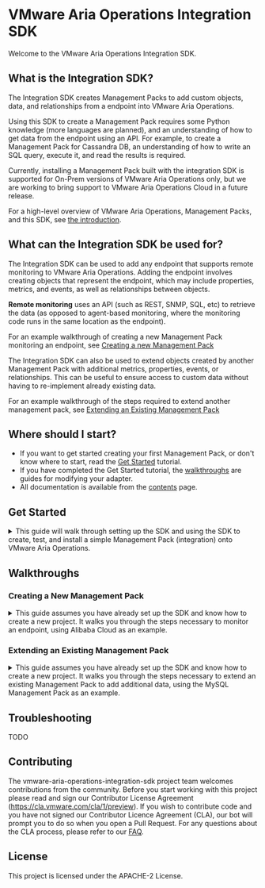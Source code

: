 VMware Aria Operations Integration SDK
=====================

Welcome to the VMware Aria Operations Integration SDK.

## What is the Integration SDK?

The Integration SDK creates Management Packs to add custom objects, data, and
relationships from a endpoint into VMware Aria Operations.

Using this SDK to create a Management Pack requires some Python
knowledge (more languages are planned), and an understanding of how to get
data from the endpoint using an API. For example, to create a Management Pack for
Cassandra DB, an understanding of how to write an SQL query, execute it, and read the
results is required.

Currently, installing a Management Pack built with the integration SDK is supported for
On-Prem versions of VMware Aria Operations only, but we are working to bring support to
VMware Aria Operations Cloud in a future release.

For a high-level overview of VMware Aria Operations, Management Packs, and this SDK,
see [the introduction](doc/introduction.md).

## What can the Integration SDK be used for?
The Integration SDK can be used to add any endpoint that supports remote monitoring to
VMware Aria Operations. Adding the endpoint involves creating objects that
represent the endpoint, which may include properties, metrics, and events, as well as
relationships between objects.

**Remote monitoring** uses an API (such as REST, SNMP, SQL, etc) to retrieve the data (as
opposed to agent-based monitoring, where the monitoring code runs in the same location
as the endpoint).

For an example walkthrough of creating a new Management Pack monitoring an endpoint, see
[Creating a new Management Pack](#creating-a-new-management-pack)

The Integration SDK can also be used to extend objects created by another Management
Pack with additional metrics, properties, events, or relationships. This can be useful
to ensure access to custom data without having to re-implement already existing data.

For an example walkthrough of the steps required to extend another management pack, see
[Extending an Existing Management Pack](#extending-an-existing-management-pack)

## Where should I start?
* If you want to get started creating your first Management Pack, or don't know where to start, read the [Get Started](#get-started) tutorial.
* If you have completed the Get Started tutorial, the [walkthroughs](#walkthroughs) are guides for modifying your adapter.
* All documentation is available from the [contents](doc/contents.md) page.

## Get Started
<details>
<summary>This guide will walk through setting up the SDK and using the SDK
to create, test, and install a simple Management Pack (integration) onto VMware Aria Operations.</summary>

Contents
* [Requirements](#requirements)
* [Installation](#installation)
* [Creating a Management Pack](#creating-a-management-pack)
* [Testing a Management Pack](#testing-a-management-pack)
* [Building and Installing a Management Pack](#building-and-installing-a-management-pack)

### Requirements

#### Operating System:
The VMware Aria Operations Integration SDK has been tested in the following OSes:
* Windows 10
* Windows 11
* macOS 12 (Monterey)
* macOS 13 (Ventura)
* Debian Linux
* Fedora Linux

Other operating systems may be compatible.

#### VMware Aria Operations
The Management Packs generated by the VMware Aria Operations Integration SDK will only run on versions that supports containerized Management Packs. Currently, this is limited to on-prem installs, version 8.10 or later.
In addition, at least one Cloud Proxy (also version 8.10 or later) must be set up in VMware Aria Operations, as containerized Management Packs must be run on a Cloud Proxy collector.

#### Dependencies
* Docker 20.10.0 or later. Updating to the latest stable version is recommended. For instructions on installing Docker,
  go to [Docker's installation documentation](https://docs.docker.com/engine/install/), choose the OS you need and
  follow the instructions provided.
* Python3 3.9.0 or later. Updating to the latest stable version is recommended. Python 3.8 and earlier (including Python2) are not supported. For instructions on installing Python, go
  to [Python's installation documentation](https://wiki.python.org/moin/BeginnersGuide/Download), choose the OS you need
  and follow the instructions provided.
* Pip. If Python3 is installed, pip is most likely also installed. For instructions on installing Pip, go
  to [Pip's installation documentation](https://pip.pypa.io/en/stable/installation/), and follow the instructions
  provided.
* Git 2.35.0 or later. Updating to the latest stable version is recommended.
  For instructions in installing git, go to [Git's installation documentation](https://git-scm.com/downloads),
  choose the OS you need and follow the instructions provided.

[//]: # (TODO: Add this section back in once we support them)
[//]: # (#### Optional Prerequisites)
[//]: # (* Java. Java is only required for building Java Management Packs. We recommend the latest version of the [Azul Zulu SDK]&#40;https://www.azul.com/downloads/?package=jdk#download-openjdk&#41;.)
[//]: # (* Powershell. Powershell is only required for building Powershell Management Packs. See [Microsoft's installation instructions for PowerShell]&#40;https://docs.microsoft.com/en-us/powershell/scripting/install/installing-powershell?view=powershell-7.2&#41;.)
[//]: # (> Note: Creating Java and Powershell Management Packs is disabled for the Beta)

### Installation

To install the SDK, use `pip` to install into the global Python environment, or `pipx` to install into a isolated environment.
```sh
python3 -m pip install vmware-aria-operations-integration-sdk
```

### Creating a Management Pack
After the SDK is installed, create a new project, by running `mp-init`. This tool asks a series of questions that guides
the creation of a new management pack project.


1. `Enter a directory to create the project in. This is the directory where adapter code, metadata, and content will reside. If the directory doesn't already exist, it will be created. Path:`

    The path can be an absolute path, or a path relative to the directory `mp-init` was run from. The path should end in an empty
    or non-existing directory. If the directory does not exist, it will be created. This directory will contain a new Management
    Pack project.

2. `Management Pack display name`

    The Management Pack display name will show up in VMware Aria Operations (**Data Sources &rarr; Integrations &rarr;
    Repository**), or when adding an account.

    ![Integration Card for the 'TestAdapter' Management Pack](doc/test-adapter-integration-card.png)

    *This Management Pack's display name is 'TestAdapter', and uses the default icon*

3. `Management Pack adapter key`

    This field is used internally to identify the Management Pack and Adapter Kind. By default, it is set to the
    Management Pack display name with special characters and whitespace stripped from it.

4. `Management Pack description`

    This field should describe what the Management Pack will do or monitor.

5. `Management Pack vendor`

   The vendor field shows up in the UI under 'About' on the Integration Card.

   ![About popup for the 'TestAdapter' Management Pack](doc/test-adapter-about.png)

   *This Management Pack's vendor is 'VMware'*

6. `Enter a path to a EULA text file, or leave blank for no EULA`

   VMware Aria Operations requires a EULA file to be present in a Management Pack. If one isn't provided, a stub EULA file (`eula.txt` in
   the root project directory) will be added to the project which reads:
    ```
    There is no EULA associated with this Management Pack.
    ```

7. `Enter a path to the Management Pack icon file, or leave blank for no icon`

   The icon is used in the VMware Aria Operations UI if present. If it is not present, a default icon will be used. The icon file must be
   PNG format and 256x256 pixels. An icon file can be added later by copying the icon to the root project directory and
   setting the value of the `"pak_icon"` key to the icon's file name in the `manifest.txt` file.

[//]: # (TODO: Add this section back when we support it)
[//]: # (8. `Select a language for the adapter`)
[//]: # (  selected language. The template adapter collects several objects and metrics from the container that the adapter)
[//]: # (  Once selected, the project will be generated, including a template adapter in the)
[//]: # (  is running in, and can be used as a starting point for creating a new adapter.)

For complete documentation of the `mp-init` tool including an overview of its output, see the [MP Initialization Tool Documentation](doc/mp-init.md).

### Template Project
Every new project creates a file system that has the basic project structure required to develop and build a Management Pack.
Each file and directory are discussed in depth in the [mp-init](doc/mp-init.md) documentation. `app/adapter.py` is the adapter's
entry point and the best starting point. `adapter.py` is a template adapter that collects several objects and metrics from the
container in which the adapter is running; use the template as a starting point for creating a new adapter. The template adapter 
has comments throughout its code that explain what the code does and how to turn it into your adapter. The methods inside the adapter
template are required. Modify the code inside the methods to generate the desired adapter. Each method represents a single request,
and it can be tested individually using `mp-test`, which is covered in the following section. The adapter is stateless; therefore,
the adapter cannot store any data for use in later method calls. Each method is used for a different function as described below:

- test(adapter_instance):
  Performs a test connection using the information given to the adapter_instance to verify the adapter instance has been configured properly.
  A typical test connection will generally consist of:

     1. Read identifier values from adapter_instance that are required to connect to the target(s)
     2. Connect to the target(s), and retrieve some sample data
     3. If any of the above failed, return an error, otherwise pass.
     4. Disconnect cleanly from the target (ensure this happens even if an error occurs)

- get_endpoints(adapter_instance):
  This method will be run before the 'test' method, and VMware Aria Operations will use
  the results to extract a certificate from each URL. If the certificate is not trusted by
  the VMware Aria Operations Trust Store, the user will be prompted to either accept or reject
  the certificate. If it is accepted, the certificate will be added to the AdapterInstance
  object that is passed to the 'test' and 'collect' methods. Any certificate that is
  encountered in those methods should then be validated against the certificate(s)
  in the AdapterInstance. This method will not only work against HTTPS endpoints, different types
  of endpoint will not work (eg. database connections).

- collect(adapter_instance):
  Performs a collection against the target host. A typical collection will generally consist of:
    1. Read identifier values from adapter_instance that are required to connect to the target(s)
    2. Connect to the target(s), and retrieve data
    3. Add the data into a CollectResult's objects, properties, metrics, etc
    4. Disconnect cleanly from the target (ensure this happens even if an error occurs)
    5. Return the CollectResult.

- get_adapter_definition():
  Optional method that defines the Adapter Instance configuration (parameters and credentials used to connect to the target, and configure the management pack) present in a collection, and defines the object types and attribute types present in a collection. Setting these helps VMware Aria Operations to validate, process, and display the data correctly. If this method is omitted, a `describe.xml` file should be manually created inside the `conf` directory with the same data. Generally, this is only necessary when using advanced features of the `describe.xml` file that are not present in this method.


For further guidance on using the template project, consult the [Walkthroughs](../README.md#walkthroughs) section.

### Testing a Management Pack

In the Management Pack directory, the installation script writes a `requirements.txt` file containing the version of the
SDK used to generate the project, and installs the SDK into a virtual environment named `venv`. Note that the packages
in `requirements.txt` are _not_ installed into the adapter. To add a package to the adapter, specify it in the file
`adapter_requirements.txt`.

To use the SDK, navigate to the newly-generated project directory and activate the virtual environment:

For Mac and Linux:
```sh
source venv/bin/activate
```
(This script is written for the bash shell. If you use the csh or fish shells, there are alternate activate.csh and activate.fish scripts you should use instead.)
For Windows:
```cmd
venv\Scripts\activate.bat
```
To exit the virtual environment, run `deactivate` in the virtual environment.

To test a project, run `mp-test`  in the virtual environment.

If `mp-test` is run from anywhere outside of a root project directory, the tool will prompt to choose a project, and will
test the selected project. If the tool is run from a project directory, the tool will automatically test that project.

`mp-test` will ask for a _connection_. No connections should exist, so choose **New Connection**. The test tool then
reads the `conf/describe.xml` file to find the connection parameters and credentials required for a connection, and
prompts for each. This is similar to creating a new _Adapter Instance_ in the VMware Aria Operations UI. Connections are automatically
saved per project, and can be reused when re-running the `mp-test` tool.

> Note: In the template project, the only connection parameter is `ID`, and because it connects to the container it is running on, this parameter is not necessary; it is only there as an example, and can be set to any value. The template also implements an example Test Connection. If a Test Connection is run (see below), with the `ID` set to the text `bad`, then the Test Connection will fail.

The test tool also asks for the method to test. There are four options:

* Test Connection - This call tests the connection and returns either an error message if the connection failed, or an
  empty json object if the connection succeeded.
* Collect - This call test the collection, and returns objects, metrics, properties, events, and relationships.
* Endpoint URLs - This returns a list (possibly empty) of URLs that have distinct SSL certificates that VMware Aria Operations can ask
  the end user to import into the TrustStore.
* Version - This returns
  the [VMware Aria Operations Collector API](vmware_aria_operations_integration_sdk/api/vmware-aria-operations-collector-fwk2.json) version the
  adapter implements. The implementation of this method is not generally handled by the developer.

For more information on these endpoints, see
the [Swagger API documentation](vmware_aria_operations_integration_sdk/api/vmware-aria-operations-collector-fwk2.json). Each
response is validated against the API.

For complete documentation of the `mp-test` tool see the [MP Test Tool Documentation](doc/mp-test.md).

### Building and Installing a Management Pack
To build a project, run `mp-build`  in the virtual environment.

If `mp-build` is run from anywhere outside of a root project directory, the tool will prompt to choose a project, and will
build the selected project. If the tool is run from a project directory, the tool will automatically build that
project.

Once the project is selected (if necessary), the tool will build the management pack and emit a `pak` file which can be
installed on VMware Aria Operations. The `pak` file will be located in the project directory.

To install the `pak` file, in VMware Aria Operations navigate to **Data Sources &rarr; Integrations &rarr;
Repository** and click `ADD`. Select and upload the generated `pak` file, accept the README, and install the management pack.

To configure the management pack, VMware Aria Operations navigate to **Data Sources &rarr; Integrations &rarr;
Accounts** and click `ADD ACCOUNT`. Select the newly-installed management pack and configure the required fields. For
`Collector/Group`, make sure that a cloud proxy collector is selected. Click `VALIDATE CONNECTION` to test the connection.
It should return successfully, then click `ADD`.

By default, a collection will run every 5 minutes. The first collection should happen immediately, however newly-created
objects cannot have metrics, properties, and events added to them. After the second collection, approximately five
minutes later, the objects' metrics, properties, and events should appear. These can be checked by navigating to **
Environment &rarr; Object Browser &rarr; All Objects** and expanding the Adapter and associated object types and object.

![CPU Idle Time](doc/test-adapter-cpu-idle-time.png)
*The CPU object's `idle-time` metric in a Management Pack named `QAAdapterName`.*

For complete documentation of the `mp-build` tool see the [MP Build Tool Documentation](doc/mp-build.md).
</details>

## Walkthroughs

### Creating a New Management Pack
<details><summary>
This guide assumes you have already set up the SDK and know how to create a new project. 
It walks you through the steps necessary to monitor an endpoint, using Alibaba Cloud as 
an example.</summary>


TODO
</details>

### Extending an Existing Management Pack
<details><summary>
This guide assumes you have already set up the SDK and know how to create a new project. 
It walks you through the steps necessary to extend an existing Management Pack to add
additional data, using the MySQL Management Pack as an example.</summary>


Extending an existing management pack is similar to creating a new management pack, but 
has some additional constraints. This section will create a management pack that adds 
metrics to the existing MySQL management pack's database object. It assumes
you have already installed the SDK and understand the tools and steps in the 'Get 
Started' section. It also assumes that you have installed and configured the [MySQL
management pack](https://customerconnect.vmware.com/downloads/details?downloadGroup=VRTVS_MP_MYSQL_810&productId=1051) 
on a VMware Aria Operations instance in your local network.

For the purposes of this walkthrough, we will be adding five metrics to the MySQL database
object that show the total amount of lock waits and statistics about the time spent 
waiting for those locks. This info can be found in MySQL in the table 
`performance_schema.table_lock_waits_summary_by_table`.

The first step is to run `mp-init` and create a new project. There are no restrictions,
except that the adapter kind key cannot be used by another management pack that is
installed on the same system. For example, we used the following to create the sample:

```
❯ mp-init
Enter a directory to create the project in. This is the directory where adapter code, metadata, and
content will reside. If the directory doesn't already exist, it will be created.
Path: mysql-extension-mp
Management pack display name: Extended MySQL MP
Management pack adapter key: ExtendedMySQLMP
Management pack description: Adds 'Lock Wait' metrics to MySQL Database objects
Management pack vendor: VMware, Inc
Enter a path to a EULA text file, or leave blank for no EULA: 
Enter a path to the management pack icon file, or leave blank for no icon:
An icon can be added later by setting the 'pak_icon' key in 'manifest.txt' to the
icon file name and adding the icon file to the root project directory.
Creating Project [Finished]

project generation completed
```

The completed management pack is found in 
[the 'samples' directory](samples/mysql-extension-mp), and can be used as a reference 
for this walkthrough or as a starting point for creating your own.

Once the project finished generating, we can change directory into the project 
and activate the Python virtual environment.

Next, we need to modify the adapter code. We will break this up into several steps:
1. [Add a library for connecting to MySQL](#add-a-library-for-connection-to-mysql)
2. [Modify the adapter definition to add fields for connecting to MySQL](#modify-the-adapter-definition-to-add-fields-for-connecting-to-mysql)
3. [Modify the `test` method to create a MySQL connection and run a query](#modify-the-test-method-to-create-a-mysql-connection-and-run-a-query)
4. [Modify the `collect` method to collect metrics, and attach them to the correct
   database objects](#modify-the-collect-method-to-collect-metrics-and-attach-them-to-the-correct-database-objects)
5. [Verify the MP](#verify-the-mp)

#### Add a library for connection to MySQL

In order to add the metrics we want, we will need to be able to run a query against a
MySQL database. There are several Python libraries that can help us do this. For now,
let's use [`mysql-connector-python`](https://dev.mysql.com/doc/connector-python/en/).

To add a library to the adapter, open the file `adapter_requirements.txt` and add a new
line with the name of the library. Optionally, we can also add a version constraint. 
Here's what the modified file should look like:
```
vmware-aria-operations-integration-sdk-lib==0.7.*
psutil
mysql-connector-python>=8.0.32
```

> Note: We can also remove the `psutil` library, as that is only used in the sample code 
> that we will be replacing. However, we would then no longer be able to run `mp-test` 
> until we have removed the sample code that depends on `psutil`, so for now we will 
> keep it.

#### Modify the adapter definition to add fields for connecting to MySQL

Now that we have added the library, we need to see what information it needs in order
to connect. Since the adapter will be running on the VMware Aria Operations Cloud Proxy, 
which is not where our MySQL instance is running, we will need the following:
* Host
* Port
* Username
* Password

In the `app/adapter.py` file, find the `get_adapter_definition()` method. We will define
parameters for the `Host` and `Port`, and a credential for the `Username` and `Password`.
After also removing the 'ID' parameter from the sample adapter, the method should look
similar to this:

```python
def get_adapter_definition() -> AdapterDefinition:
    logger.info("Starting 'Get Adapter Definition'")
    definition = AdapterDefinition(ADAPTER_KIND, ADAPTER_NAME)

    definition.define_string_parameter("host", "MySQL Host")
    definition.define_int_parameter("port", "Port", default=3306)

    credential = definition.define_credential_type("mysql_user", "MySQL User")
    credential.define_string_parameter("username", "Username")
    credential.define_password_parameter("password", "Password")

    # The key 'container_memory_limit' is a special key that is read by the VMware Aria 
    # Operations collector to determine how much memory to allocate to the docker 
    # container running this adapter. It does not need to be read inside the adapter 
    # code.
    definition.define_int_parameter(
        "container_memory_limit",
        label="Adapter Memory Limit (MB)",
        description="Sets the maximum amount of memory VMware Aria Operations can "
                    "allocate to the container running this adapter instance.",
        required=True,
        advanced=True,
        default=1024,
    )

    # This Adapter has no object types directly, rather it co-opts object types that
    # are part of the MySQL MP to add additional metrics. As such, we can't define
    # those object types here, because they're already defined in the MySQL MP with a
    # different adapter type.
    
    # If we decide to also create new objects (that are not part of an existing MP),
    # those can be added here.

    logger.info("Finished 'Get Adapter Definition'")
    logger.debug(f"Returning adapter definition: {definition.to_json()}")
    return definition
```

The adapter definition is also where objects and metrics are defined, however we are 
only allowed to define objects and metrics that are a part of our adapter type. Because
extensions modify objects that are part of a different adapter type, we can't add them.
This means that we can't set metric metadata like 'units', 'labels', etc that we would
generally be able to set.

#### Modify the `test` method to create a MySQL connection and run a query

Now that we've defined our parameters, we can try to connect and run a test query.
We will do this in the `test` method. Notice this takes an `AdapterInstance` as a 
parameter. We will replace all the code that is inside the try/except block.

All the parameters and credentials from the definition will be present in this Adapter 
Instance. We can access them like this, using the `key`s that we defined in the 
`get_adapter_definition` function to get the value assigned to that parameter:

```python
    hostname = adapter_instance.get_identifier_value("host")
    port = int(adapter_instance.get_identifier_value("port", "3306"))
    username = adapter_instance.get_credential_value("username")
    password = adapter_instance.get_credential_value("password")
```

We can then use them to connect to MySQL and run a test query (be sure to import 
`mysql.connector`):

```python

    connection = mysql.connector.connect(
        host=hostname,
        port=port,
        user=username,
        password=password,
    )
    cursor = connection.cursor()

    # Run a simple test query
    cursor.execute("SHOW databases")
    for database in cursor: # The cursor needs to be consumed before it is closed
        logger.info(f"Found database '{database}'")
    cursor.close()
```

Since we can expect that this will fail, e.g., if the user provides the wrong username
and password, we should ensure there is good error-handling in this function.

If we detect a failure (e.g., in the `except` block), we should call 
`result.with_error(error_message)` to indicate the test has failed. If no errors have
been attached to the `result` object, the test will pass. (Note that calling 
`result.with_error(...)` multiple times in the same test will result in only the last
error being displayed.)

If the management pack will be widely distributed, it may also be worthwhile to catch 
common errors and ensure the resulting messages are user-friendly.

We should now be able to run `mp-test connect` to run this code. The `mp-test` tool
will ask you to create a new connection, prompting for 'host', 'port', 'username', and
'password'. After, it will ask if it should override SuiteAPI<sup>1</sup> credentials. Unless you
have already set these up, select 'Yes', as we will need them later when we modify the
'collect' method. It will ask you for the SuiteAPI hostname, which should be the
hostname of the VMware Aria Operations instance where the MySQL management pack is
running, and a username and password which have permission to access to the SuiteAPI on
that system.

> <sup>1</sup>SuiteAPI is a REST API on VMware Aria Operations that can be used for many
> purposes. The documentation for this API can be found on any VMware Aria Operations
> instance at https://[aria_ops_hostname]/suite-api/. The 'adapter_instance' object that
> is passed to the 'test', 'get_endpoints', and 'collect' methods can automatically 
> connect to this API and has methods for querying it.

If everything was successful, the result should look similar to this:
```
(venv-Extended MySQL MP) ❯ mp-test connect
Choose a connection:  New Connection
Building adapter [Finished]
Waiting for adapter to start [Finished]
┌────────────────────────────────────────────────────────────────────────────────────────────────────────────────────────────────────────────┐
│Connections are akin to Adapter Instances in VMware Aria Operations, and contain the parameters                                             │
│needed to connect to a target environment. As such, the following connection parameters and credential fields are                           │
│derived from the 'conf/describe.xml' file and are specific to each Management Pack.                                                         │
└────────────────────────────────────────────────────────────────────────────────────────────────────────────────────────────────────────────┘
Enter connection parameter 'MySQL Host': mysql8-1.localnet
Enter connection parameter 'Port': 3306
Enter connection parameter 'Adapter Memory Limit (MB)': 1024
Enter credential field 'Username': root
Enter credential field 'Password': *********
Override default SuiteAPI connection information for SuiteAPI calls?  Yes
Suite API Hostname: aria-ops-1.vmware.com
Suite API User Name: admin
Suite API Password: ********
Set these as the default SuiteAPI connection?  Yes
Enter a name for this connection: default
Saved connection 'default' in '~/Code/extended-mysql-mp/config.json'.
The connection can be modified by manually editing this file.
Building adapter [Finished]
Waiting for adapter to start [Finished]
Running Endpoint URLs [Finished]
Running Connect [Finished]
{}

Avg CPU %                     | Avg Memory Usage %         | Memory Limit | Network I/O         | Block I/O
------------------------------+----------------------------+--------------+---------------------+--------------
14.9 % (0.0% / 14.9% / 29.8%) | 4.0 % (4.0% / 4.0% / 4.0%) | 1.0 GiB      | 9.06 KiB / 4.16 KiB | 0.0 B / 0.0 B

Request completed in 1.85 seconds.

All validation logs written to '~/Code/mysql-extention-mp/logs/validation.log'
Validation passed with no errors
```

#### Modify the `collect` method to collect metrics, and attach them to the correct database objects

Now that the `test` method is working, we can implement the `collect` method. This is 
the method where we query MySQL for the metrics we want and send them to VMware Aria 
Operations as part of the database objects. Before we begin writing code, we need to 
look up some information about the MySQL management pack. Specifically, we need the
following information:
* The MySQL Adapter Kind Key
* The MySQL Database Object type
* A way to create a database object that matches a database that already exists on
  VMware Aria Operations (usually the identifier list, but the name can sometimes work,
  as in this case).

These will be used to ensure that the metrics are attached to existing MySQL objects,
rather than creating new ones.
 
To get this information, we will `ssh` into the collector where the MySQL management
pack is running. Then `cd` to `$ALIVE_BASE/user/plugin/inbound/mysql_adapter3/conf/`.
From there, open the `describe.xml` file. The Adapter Kind key is at the top on the
fourth line:
```xml
<?xml version = '1.0' encoding = 'UTF-8'?>
<!-- <!DOCTYPE AdapterKind SYSTEM "describeSchema.xsd"> -->
<!-- Copyright (c) 2020 VMware Inc. All Rights Reserved. -->
<AdapterKind key="MySQLAdapter" nameKey="1" version="1" xmlns="http://schemas.vmware.com/vcops/schema">
```
Inside the `AdapterKind` tag are `ResourceKinds/ResourceKind` tags, and we can search 
for the one that represents the database resource kind. Once we have found it we can see
that it has two identifiers, one for the adapter instance ID, and one for the database 
name. 
```xml
   <ResourceKinds>
      <!-- ... -->
      <ResourceKind key="mysql_database" nameKey="64" >
          <ResourceIdentifier dispOrder="1" key="adapter_instance_id" length="" nameKey="37" required="true" type="string" identType="1" enum="false" default=""> </ResourceIdentifier>
          <ResourceIdentifier dispOrder="2" key="database_name" length="" nameKey="65" required="true" type="string" identType="1" enum="false" default=""> </ResourceIdentifier>
```
In order to attach a metric to these objects, we will need all identifiers that have an
`identType=1`. In this case, those are `adapter_instance_id` and `database_name`. This
means that the combination of those two fields uniquely identify the object among all
of the `mysql_database` objects in the `MySQLAdapter` adapter.

Getting the `adapter_instance_id` requires a SuiteAPI call. We need to retrieve the 
Adapter Instances for `MySQLAdapter` that has the same host and port identifiers as our 
adapter, and then retrieving the id. However, if we look in VMware Aria Operations 
itself, we can see that each database's name has the format `mysql_host/mysql_database`, 
which should be unique (even if VMware Aria Operations isn't using it for determining 
uniqueness). Thus, a simpler way to get matching objects (in this case) is to construct 
the name, and ask the SuiteAPI to give us all `MySQLAdapter` `mysql_database` objects 
with those names. Then we can simply attach metrics to the resulting `mysql_database` 
objects, which will have all identifiers correctly set by the SuiteAPI.

First, we should remove all the sample code inside the `try` block. All the code for the
following steps should be inside the `try` block.

Then, we need to establish a connection to MySQL. We can do this in the same way as in
test connect. In many cases creating a function for connecting that is called from both 
`test` and `collect` is worthwhile. Then we can query the list of databases, and 
construct a list of database names that may be present:

```python
        # Get the list of databases on this instance
        cursor = connection.cursor()
        cursor.execute("SHOW databases")
        database_names = [f"{hostname}/{database[0]}" for database in cursor]
        cursor.close()
```

We then query the SuiteAPI for `mysql_database` objects from the `MySQLAdapter` 
adapter, with the names we computed. The queries that `query_for_resources` accepts
are documented in the SuiteAPI documentation, and can search on many types of metadata 
about a resource. After that, we add the returned objects to the `result` and to a 
dictionary for quick access later.

```python
        # Get the list of objects from the SuiteAPI that represent the MySQL
        # databases that are on this instance, and add any we find to the result
        databases = {}  # dict of database Objects by name for easy access
        with adapter_instance.suite_api_client as suite_api:
            dbs = suite_api.query_for_resources(
                query={
                    "adapterKind": ["MySQLAdapter"],
                    "resourceKind": ["mysql_database"],
                    "name": database_names,
                },
            )
            for db in dbs:
                databases[db.get_identifier_value("database_name")] = db
                # Add each database to the collection result. Objects must be
                # added to the result in order for them to be returned by the
                # collect method.
                result.add_object(db)
```

Finally, we'll run the query to get the data from MySQL that we want, and add that data
as metrics to the relevant databases, and return the result:

```python
        # Run a query to get some additional data. Here we're getting info about
        # lock waits on each database
        cursor = connection.cursor()
        cursor.execute("""
                    select OBJECT_SCHEMA,
                           sum(COUNT_STAR)     as COUNT_STAR,
                           sum(SUM_TIMER_WAIT) as SUM_TIMER_WAIT,
                           max(MAX_TIMER_WAIT) as MAX_TIMER_WAIT,
                           min(MIN_TIMER_WAIT) as MIN_TIMER_WAIT
                    from performance_schema.table_lock_waits_summary_by_table
                    group by OBJECT_SCHEMA
                    """)

        # Iterate through the results of the query, and add them to the appropriate
        # database Object as metrics.
        for row in cursor:
            if len(row) != 5:
                logger.error(f"Row is not expected size: {repr(row)}")
                continue
            database = databases.get(row[0])
            if not database:
                logger.info(f"Database {row[0]} not found in Aria Operations")
                continue
            database.with_metric("Table Locks|Count", float(row[1]))
            database.with_metric("Table Locks|Sum", float(row[2]))
            database.with_metric("Table Locks|Max", float(row[3]))
            if float(row[1] > 0):
                database.with_metric("Table Locks|Avg", float(row[2])/float(row[1]))
            else:
                database.with_metric("Table Locks|Avg", 0)
            database.with_metric("Table Locks|Min", float(row[4]))
        cursor.close()
        
        return result
```

#### Verify the MP

To verify the MP, run `mp-test` using the same connection we created earlier. If there 
are any `mysql_database` objects that have entries in the 
`table_lock_waits_summary_by_table` table, we should see those returned in the
collection result. For example, if the MySQL management pack is configured to collect 
`loadgen`, `mysql`, and `sys`, and the data query returns:
```
object_schema      | count_star | sum_timer_wait | max_timer_wait | min_timer_wait
-------------------+------------+----------------+----------------+---------------
mysql              | 0          | 0              |0               | 0
performance_schema | 0          | 0              |0               | 0
sys                | 2          | 3946368        |2255204         | 1691164
```
Then we would expect to see entries for each database monitored by MySQL, but new
data should be present only for the subset that was also returned by the data query:
```json
{
    "nonExistingObjects": [],
    "relationships": [],
    "result": [
        {
            "events": [],
            "key": {
                "adapterKind": "MySQLAdapter",
                "identifiers": [
                    {
                        "isPartOfUniqueness": true,
                        "key": "adapter_instance_id",
                        "value": "347062"
                    },
                    {
                        "isPartOfUniqueness": true,
                        "key": "database_name",
                        "value": "loadgen"
                    }
                ],
                "name": "mysql8-1.localnet/loadgen",
                "objectKind": "mysql_database"
            },
            "metrics": [],
            "properties": []
        },
        {
            "events": [],
            "key": {
                "adapterKind": "MySQLAdapter",
                "identifiers": [
                    {
                        "isPartOfUniqueness": true,
                        "key": "adapter_instance_id",
                        "value": "347062"
                    },
                    {
                        "isPartOfUniqueness": true,
                        "key": "database_name",
                        "value": "mysql"
                    }
                ],
                "name": "mysql8-1.localnet/mysql",
                "objectKind": "mysql_database"
            },
            "metrics": [
                {
                    "key": "Table Locks|Count",
                    "numberValue": 0.0,
                    "timestamp": 1681767040181
                },
                {
                    "key": "Table Locks|Sum",
                    "numberValue": 0.0,
                    "timestamp": 1681767040181
                },
                {
                    "key": "Table Locks|Max",
                    "numberValue": 0.0,
                    "timestamp": 1681767040181
                },
                {
                    "key": "Table Locks|Avg",
                    "numberValue": 0.0,
                    "timestamp": 1681767040181
                },
                {
                    "key": "Table Locks|Min",
                    "numberValue": 0.0,
                    "timestamp": 1681767040181
                }
            ],
            "properties": []
        },
        {
            "events": [],
            "key": {
                "adapterKind": "MySQLAdapter",
                "identifiers": [
                    {
                        "isPartOfUniqueness": true,
                        "key": "adapter_instance_id",
                        "value": "347062"
                    },
                    {
                        "isPartOfUniqueness": true,
                        "key": "database_name",
                        "value": "sys"
                    }
                ],
                "name": "mysql8-1.localnet/sys",
                "objectKind": "mysql_database"
            },
            "metrics": [
                {
                    "key": "Table Locks|Count",
                    "numberValue": 2.0,
                    "timestamp": 1681767040182
                },
                {
                    "key": "Table Locks|Sum",
                    "numberValue": 3946368.0,
                    "timestamp": 1681767040182
                },
                {
                    "key": "Table Locks|Max",
                    "numberValue": 2255204.0,
                    "timestamp": 1681767040182
                },
                {
                    "key": "Table Locks|Avg",
                    "numberValue": 1973184.0,
                    "timestamp": 1681767040182
                },
                {
                    "key": "Table Locks|Min",
                    "numberValue": 1691164.0,
                    "timestamp": 1681767040182
                }
            ],
            "properties": []
        }
    ]
}
```

When everything is working as expected locally using `mp-test`, we can run
`mp-build` and install on VMware Aria Operations for a final verification.


#### Next Steps

* [Adding to an Adapter](doc/adding_to_an_adapter.md)
    * [Defining an Adapter](doc/adding_to_an_adapter.md#defining-an-adapter)
    * [Defining an Adapter Instance](doc/adding_to_an_adapter.md#defining-an-adapter-instance)
    * [Adding a Configuration Field to an Adapter Instance](doc/adding_to_an_adapter.md#adding-a-configuration-field-to-an-adapter-instance)
    * [Adding a Credential](doc/adding_to_an_adapter.md#adding-a-credential)
    * [Creating an Adapter Instance](doc/adding_to_an_adapter.md#creating-an-adapter-instance)
    * [Adding an Object Type](doc/adding_to_an_adapter.md#adding-an-object-type)
    * [Creating an Object](doc/adding_to_an_adapter.md#creating-an-object)
    * [Adding an Attribute](doc/adding_to_an_adapter.md#adding-an-attribute)
    * [Creating a Metric or Property](doc/adding_to_an_adapter.md#creating-a-metric-or-property)
    * [Creating an Event](doc/adding_to_an_adapter.md#creating-an-event)
    * [Creating a Relationship](doc/adding_to_an_adapter.md#creating-a-relationship)
* [Adding Content](doc/adding_content.md)
    * [Adding a Dashboard](doc/adding_content.md#adding-a-dashboard)
    * [Adding a Report Template](doc/adding_content.md#adding-a-report-template)
    * [Adding Alert Definitions](doc/adding_content.md#adding-alert-definitions)
    * [Adding a Traversal](doc/adding_content.md#adding-a-traversal)
    * [Adding Localization](doc/adding_content.md#adding-localization)

</details>

## Troubleshooting
TODO

## Contributing

The vmware-aria-operations-integration-sdk project team welcomes contributions from the community. Before you start
working with this project please read and sign our Contributor License Agreement (https://cla.vmware.com/cla/1/preview).
If you wish to contribute code and you have not signed our Contributor Licence Agreement (CLA), our bot will prompt you
to do so when you open a Pull Request. For any questions about the CLA process, please refer to our
[FAQ](https://cla.vmware.com/faq).

## License

This project is licensed under the APACHE-2 License.
